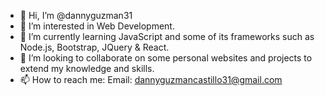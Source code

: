- 👋 Hi, I’m @dannyguzman31
- 👀 I’m interested in Web Development.
- 🌱 I’m currently learning JavaScript and some of its frameworks such as Node.js, Bootstrap, JQuery & React. 
- 💞️ I’m looking to collaborate on some personal websites and projects to extend my knowledge and skills. 
- 📫 How to reach me: Email: dannyguzmancastillo31@gmail.com

<!---
dannyguzman31/dannyguzman31 is a ✨ special ✨ repository because its `README.md` (this file) appears on your GitHub profile.
You can click the Preview link to take a look at your changes.
--->
